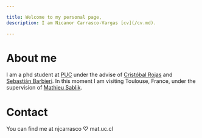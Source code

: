 ```yaml
---

title: Welcome to my personal page,
description: I am Nicanor Carrasco-Vargas [cv](/cv.md).

---
```


# About me

I am a phd student at [PUC](mat.uc.cl) under the advise of [Cristóbal Rojas](https://www.mat.uc.cl/personas/perfil/cristobal.rojas) and [Sebastián Barbieri](http://www.sbarbieri.usach.cl/). In this moment I am visiting Toulouse, France, under the supervision of [Mathieu Sablik](https://www.math.univ-toulouse.fr/~msablik/).  

# Contact
You can find me at njcarrasco ♡ mat.uc.cl
